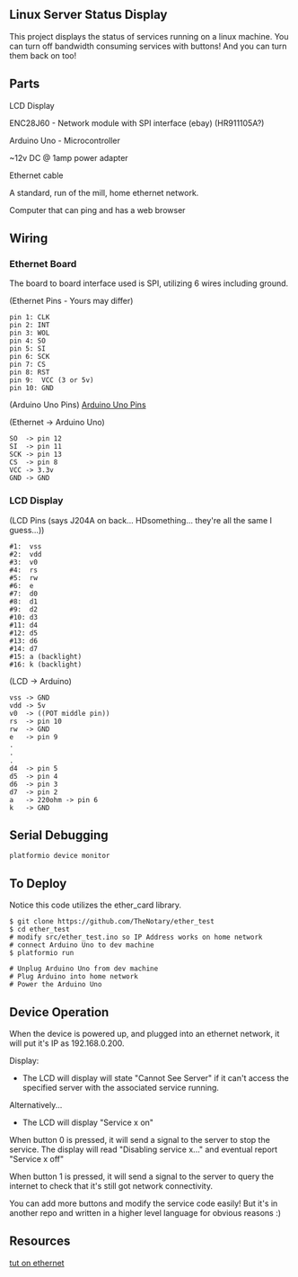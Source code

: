## Linux Server Status Display

This project displays the status of services running on a linux machine.  You can turn off bandwidth consuming services with buttons!  And you can turn them back on too!  

## Parts

LCD Display

ENC28J60 - Network module with SPI interface (ebay) (HR911105A?)

Arduino Uno - Microcontroller

~12v DC @ 1amp power adapter

Ethernet cable

A standard, run of the mill, home ethernet network.

Computer that can ping and has a web browser

## Wiring

### Ethernet Board

The board to board interface used is SPI, utilizing 6 wires including ground.  

(Ethernet Pins - Yours may differ)
```
pin 1: CLK
pin 2: INT
pin 3: WOL
pin 4: SO
pin 5: SI
pin 6: SCK
pin 7: CS
pin 8: RST
pin 9:  VCC (3 or 5v)
pin 10: GND
```

(Arduino Uno Pins)
[Arduino Uno Pins](http://www.electroschematics.com/wp-content/uploads/2013/01/Arduino-Uno-R3-Pinouts.png)

(Ethernet -> Arduino Uno)
```
SO  -> pin 12
SI  -> pin 11
SCK -> pin 13
CS  -> pin 8
VCC -> 3.3v
GND -> GND
```

### LCD Display

(LCD Pins (says J204A on back... HDsomething... they're all the same I guess...))
```
#1:  vss
#2:  vdd
#3:  v0
#4:  rs
#5:  rw
#6:  e
#7:  d0
#8:  d1
#9:  d2
#10: d3
#11: d4
#12: d5
#13: d6
#14: d7
#15: a (backlight)
#16: k (backlight)
```

(LCD -> Arduino)
```
vss -> GND
vdd -> 5v
v0  -> ((POT middle pin))
rs  -> pin 10
rw  -> GND
e   -> pin 9
.
.
.
d4  -> pin 5
d5  -> pin 4
d6  -> pin 3
d7  -> pin 2
a   -> 220ohm -> pin 6
k   -> GND
```



## Serial Debugging
```
platformio device monitor
```


## To Deploy

Notice this code utilizes the ether_card library.  

    $ git clone https://github.com/TheNotary/ether_test
    $ cd ether_test
    # modify src/ether_test.ino so IP Address works on home network
    # connect Arduino Uno to dev machine
    $ platformio run

    # Unplug Arduino Uno from dev machine
    # Plug Arduino into home network
    # Power the Arduino Uno


## Device Operation

When the device is powered up, and plugged into an ethernet network, it will put it's IP as 192.168.0.200.  

Display:
  * The LCD will display will state "Cannot See Server" if it can't access the specified server with the associated service running.  

  Alternatively...

  * The LCD will display "Service x on"

When button 0 is pressed, it will send a signal to the server to stop the service.  The display will read "Disabling service x..." and eventual report "Service x off"

When button 1 is pressed, it will send a signal to the server to query the internet to check that it's still got network connectivity.  

You can add more buttons and modify the service code easily!  But it's in another repo and written in a higher level language for obvious reasons :)

## Resources

[tut on ethernet](http://nathanhein.com/2013/02/getting-arduino-online-with-an-enc28j60/)

